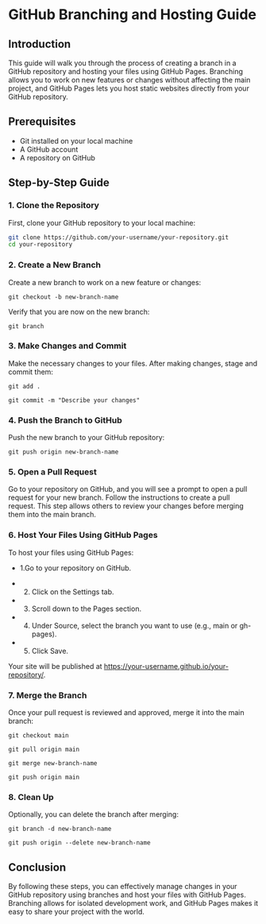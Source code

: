 # GitHub Branching and Hosting Guide

## Introduction

This guide will walk you through the process of creating a branch in a GitHub repository and hosting your files using GitHub Pages. Branching allows you to work on new features or changes without affecting the main project, and GitHub Pages lets you host static websites directly from your GitHub repository.

## Prerequisites

- Git installed on your local machine
- A GitHub account
- A repository on GitHub

## Step-by-Step Guide

### 1. Clone the Repository

First, clone your GitHub repository to your local machine:

```bash
git clone https://github.com/your-username/your-repository.git
cd your-repository
```

### 2. Create a New Branch

Create a new branch to work on a new feature or changes:

```
git checkout -b new-branch-name
```

Verify that you are now on the new branch:

```
git branch
```

### 3. Make Changes and Commit

Make the necessary changes to your files. After making changes, stage and commit them:

```
git add .
```

```
git commit -m "Describe your changes"
```

### 4. Push the Branch to GitHub

Push the new branch to your GitHub repository:

```
git push origin new-branch-name
```

### 5. Open a Pull Request

Go to your repository on GitHub, and you will see a prompt to open a pull request for your new branch. Follow the instructions to create a pull request. This step allows others to review your changes before merging them into the main branch.

### 6. Host Your Files Using GitHub Pages

To host your files using GitHub Pages:

- 1.Go to your repository on GitHub.

- 2. Click on the Settings tab.

- 3. Scroll down to the Pages section.

- 4. Under Source, select the branch you want to use (e.g., main or gh-pages).

- 5. Click Save.

Your site will be published at https://your-username.github.io/your-repository/.

### 7. Merge the Branch

Once your pull request is reviewed and approved, merge it into the main branch:

```
git checkout main
```

```
git pull origin main
```

```
git merge new-branch-name

```

```
git push origin main
```

### 8. Clean Up

Optionally, you can delete the branch after merging:

```
git branch -d new-branch-name
```

```
git push origin --delete new-branch-name
```

## Conclusion

By following these steps, you can effectively manage changes in your GitHub repository using branches and host your files with GitHub Pages. Branching allows for isolated development work, and GitHub Pages makes it easy to share your project with the world.

